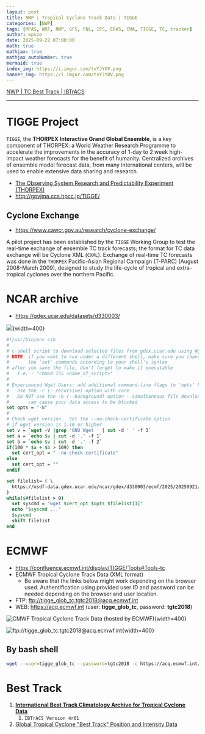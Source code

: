 ```yaml
---
layout: post
title: NWP | Tropical Cyclone Track Data | TIGGE
categories: [NWP]
tags: [MPAS, WRF, NWP, GFS, FNL, IFS, ERA5, CMA, TIGGE, TC, tracker]
author: wpsze
date: 2025-09-22 07:00:00
math: true
mathjax: true
mathjax_autoNumber: true
mermaid: true
index_img: https://i.imgur.com/tvYJYOV.png
banner_img: https://i.imgur.com/tvYJYOV.png
---
```


[NWP | TC Best Track | IBTrACS](https://waipangsze.github.io/2025/10/30/NWP-TC-Best-Track-IBTrACS/)

---

# TIGGE Project

`TIGGE`, the **THORPEX Interactive Grand Global Ensemble**, is a key component of THORPEX: a World Weather Research Programme to accelerate the improvements in the accuracy of 1-day to 2 week high-impact weather forecasts for the benefit of humanity. Centralized archives of ensemble model forecast data, from many international centers, will be used to enable extensive data sharing and research.

- [The Observing System Research and Predictability Experiment (THORPEX)](https://community.wmo.int/en/wwrp-thorpex)
- <http://gpvjma.ccs.hpcc.jp/TIGGE/>

## Cyclone Exchange

- <https://www.cawcr.gov.au/research/cyclone-exchange/>

A pilot project has been established by the `TIGGE` Working Group to test the real-time exchange of ensemble TC track forecasts; the format for TC data exchange will be Cyclone XML (`CXML`). Exchange of real-time TC forecasts was done in the `THORPEX` Pacific-Asian Regional Campaign (T-PARC) (August 2008-March 2009), designed to study the life-cycle of tropical and extra-tropical cyclones over the northern Pacific.

# NCAR archive

- <https://gdex.ucar.edu/datasets/d330003/>

![](https://i.imgur.com/NETf6SR.png){width=400}

```gdex-download.csh 
#!/usr/bin/env csh
#
# c-shell script to download selected files from gdex.ucar.edu using Wget
# NOTE: if you want to run under a different shell, make sure you change
#       the 'set' commands according to your shell's syntax
# after you save the file, don't forget to make it executable
#   i.e. - "chmod 755 <name_of_script>"
#
# Experienced Wget Users: add additional command-line flags to 'opts' here
#   Use the -r (--recursive) option with care
#   Do NOT use the -b (--background) option - simultaneous file downloads
#       can cause your data access to be blocked
set opts = "-N"
#
# Check wget version.  Set the --no-check-certificate option 
# if wget version is 1.10 or higher
set v = `wget -V |grep 'GNU Wget ' | cut -d ' ' -f 3`
set a = `echo $v | cut -d '.' -f 1`
set b = `echo $v | cut -d '.' -f 2`
if(100 * $a + $b > 109) then
  set cert_opt = "--no-check-certificate"
else
  set cert_opt = ""
endif

set filelist= ( \
  https://osdf-data.gdex.ucar.edu/ncar/gdex/d330003/ecmf/2025/20250921/z_tigge_c_ecmf_20250921000000_ifs_glob_prod_all_glo.xml \
)
while($#filelist > 0)
  set syscmd = "wget $cert_opt $opts $filelist[1]"
  echo "$syscmd ..."
  $syscmd
  shift filelist
end
```

# ECMWF 

- <https://confluence.ecmwf.int/display/TIGGE/Tools#Tools-tc>
- ECMWF Tropical Cyclone Track Data (XML format) 
  - Be aware that the links below might work depending on the browser used. Authentification using provided user ID and password can be needed depending on the browser and user location.
- FTP: <ftp://tigge_glob_tc:tgtc2018@acq.ecmwf.int>
- WEB: <https://acq.ecmwf.int>  (user: **tigge_glob_tc**, password: **tgtc2018**)

![CMWF Tropical Cyclone Track Data (hosted by ECMWF)](https://i.imgur.com/CkTVTQ9.png){width=400}

![ftp://tigge_glob_tc:tgtc2018@acq.ecmwf.int](https://i.imgur.com/EJPsonl.png){width=400}

## By bash shell

```sh
wget --user=tigge_glob_tc --password=tgtc2018 -c https://acq.ecmwf.int/ecpds/data/file/2025/09/z_tigge_c_ecmf_20250921000000_ifs_glob_prod_all_glo.xml
```

# Best Track

1. [**International Best Track Climatology Archive for Tropical Cyclone Data**](https://www.ncei.noaa.gov/products/international-best-track-archive)
   1. `IBTrACS Version 4r01`
2. [Global Tropical Cyclone "Best Track" Position and Intensity Data](https://gdex.ucar.edu/datasets/d824001/)
